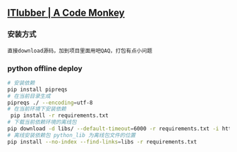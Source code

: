 ## [ITlubber | A Code Monkey](https://itlubber.art)

### 安装方式
```
直接download源码，加到项目里面用吧QAQ，打包有点小问题
```

### python offline deploy
```bash
# 安装依赖
pip install pipreqs
# 在当前目录生成
pipreqs ./ --encoding=utf-8
# 在当前环境下安装依赖
 pip install -r requirements.txt
# 下载当前依赖环境的离线包
pip download -d libs/ --default-timeout=6000 -r requirements.txt -i http://pypi.douban.com/simple --trusted-host pypi.douban.com
# 离线安装依赖包 python_lib 为离线包文件的位置
pip install --no-index --find-links=libs -r requirements.txt
```
